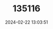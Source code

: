 ---
title: "135116"
category: "Geothelphusa gracilipes"
draft: false
date: 2024-02-22 13:03:51
languages:
  English: ["Fine Ashisawa Crab"]
---